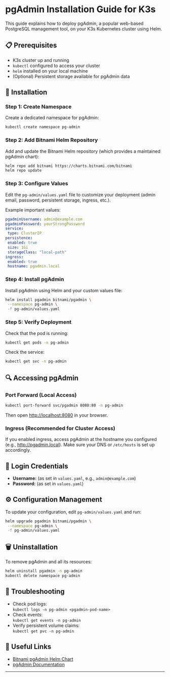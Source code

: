 # pgAdmin Installation Guide for K3s

This guide explains how to deploy pgAdmin, a popular web-based PostgreSQL management tool, on your K3s Kubernetes cluster using Helm.

## 📋 Prerequisites

- K3s cluster up and running
- `kubectl` configured to access your cluster
- `helm` installed on your local machine
- (Optional) Persistent storage available for pgAdmin data

## 🚀 Installation

### Step 1: Create Namespace

Create a dedicated namespace for pgAdmin:

```bash
kubectl create namespace pg-admin
```

### Step 2: Add Bitnami Helm Repository

Add and update the Bitnami Helm repository (which provides a maintained pgAdmin chart):

```bash
helm repo add bitnami https://charts.bitnami.com/bitnami
helm repo update
```

### Step 3: Configure Values

Edit the `pg-admin/values.yaml` file to customize your deployment (admin email, password, persistent storage, ingress, etc.).

Example important values:

```yaml
pgadminUsername: admin@example.com
pgadminPassword: yourStrongPassword
service:
 type: ClusterIP
persistence:
 enabled: true
 size: 1Gi
 storageClass: "local-path"
ingress:
 enabled: true
 hostname: pgadmin.local
```

### Step 4: Install pgAdmin

Install pgAdmin using Helm and your custom values file:

```bash
helm install pgadmin bitnami/pgadmin \
 --namespace pg-admin \
 -f pg-admin/values.yaml
```

### Step 5: Verify Deployment

Check that the pod is running:

```bash
kubectl get pods -n pg-admin
```

Check the service:

```bash
kubectl get svc -n pg-admin
```

## 🔍 Accessing pgAdmin

### Port Forward (Local Access)

```bash
kubectl port-forward svc/pgadmin 8080:80 -n pg-admin
```

Then open [http://localhost:8080](http://localhost:8080) in your browser.

### Ingress (Recommended for Cluster Access)

If you enabled ingress, access pgAdmin at the hostname you configured (e.g., <http://pgadmin.local>). Make sure your DNS or `/etc/hosts` is set up accordingly.

## 🔑 Login Credentials

- **Username:** (as set in `values.yaml`, e.g., `admin@example.com`)
- **Password:** (as set in `values.yaml`)

## ⚙️ Configuration Management

To update your configuration, edit `pg-admin/values.yaml` and run:

```bash
helm upgrade pgadmin bitnami/pgadmin \
 --namespace pg-admin \
 -f pg-admin/values.yaml
```

## 🗑️ Uninstallation

To remove pgAdmin and all its resources:

```bash
helm uninstall pgadmin -n pg-admin
kubectl delete namespace pg-admin
```

## 🔧 Troubleshooting

- Check pod logs:  
 `kubectl logs -n pg-admin <pgadmin-pod-name>`
- Check events:  
 `kubectl get events -n pg-admin`
- Verify persistent volume claims:  
 `kubectl get pvc -n pg-admin`

## 🔗 Useful Links

- [Bitnami pgAdmin Helm Chart](https://artifacthub.io/packages/helm/bitnami/pgadmin)
- [pgAdmin Documentation](https://www.pgadmin.org/docs/)

---
